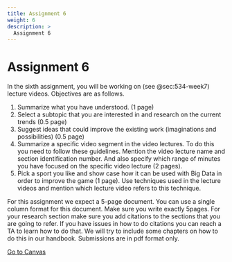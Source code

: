 ```yaml
---
title: Assignment 6
weight: 6
description: >
  Assignment 6
---
```



# Assignment 6

In the sixth assignment, you will be working on (see @sec:534-week7)
lecture videos. Objectives are as follows.

1. Summarize what you have understood. (1 page)
2. Select a subtopic that you are interested in and research on the
   current trends (0.5 page)
3. Suggest ideas that could improve the existing work (imaginations and
   possibilities) (0.5 page)
4. Summarize a specific video segment in the video lectures. To do this
   you need to follow these guidelines. Mention the video lecture name
   and section identification number. And also specify which range of
   minutes you have focused on the specific video lecture (2 pages).
5. Pick a sport you like and show case how it can be used with Big Data
   in order to improve the game (1 page). Use techniques used in the
   lecture videos and mention which lecture video refers to this
   technique.

For this assignment we expect a 5-page document. You can use a single
column format for this document. Make sure you write exactly 5pages. For
your research section make sure you add citations to the sections that
you are going to refer. If you have issues in how to do citations you
can reach a TA to learn how to do that. We will try to include some
chapters on how to do this in our handbook. Submissions are in pdf
format only.

[Go to Canvas](https://iu.instructure.com/courses/1824048/assignments/9829044)



